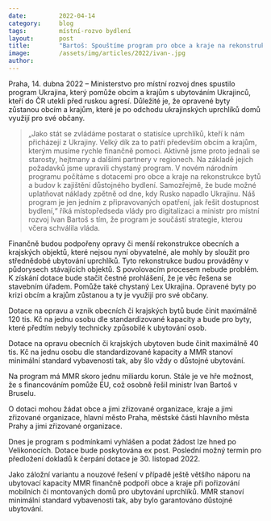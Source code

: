 ```yaml
---
date:         2022-04-14
category:     blog
tags:         místní-rozvo bydlení
layout:       post
title:        "Bartoš: Spouštíme program pro obce a kraje na rekonstrukce bytů a budov pro uprchlíky z Ukrajiny"
image:        /assets/img/articles/2022/ivan-.jpg
author:       
---
```


Praha, 14. dubna 2022 – Ministerstvo pro místní rozvoj dnes spustilo program Ukrajina, který pomůže obcím a krajům s ubytováním Ukrajinců, kteří do ČR utekli před ruskou agresí. Důležité je, že opravené byty zůstanou obcím a krajům, které je po odchodu ukrajinských uprchlíků domů využijí pro své občany.

> „Jako stát se zvládáme postarat o statisíce uprchlíků, kteří k nám přicházejí z Ukrajiny. Velký dík za to patří především obcím a krajům, kterým musíme rychle finančně pomoci. Aktivně jsme proto jednali se starosty, hejtmany a dalšími partnery v regionech. Na základě jejich požadavků jsme upravili chystaný program. V novém národním programu počítáme s dotacemi pro obce a kraje na rekonstrukce bytů a budov k zajištění důstojného bydlení. Samozřejmě, že bude možné uplatňovat náklady zpětně od dne, kdy Rusko napadlo Ukrajinu. Náš program je jen jedním z připravovaných opatření, jak řešit dostupnost bydlení,“ říká místopředseda vlády pro digitalizaci a ministr pro místní rozvoj Ivan Bartoš s tím, že program je součástí strategie, kterou včera schválila vláda. 

Finančně budou podpořeny opravy či menší rekonstrukce obecních a krajských objektů, které nejsou nyní obyvatelné, ale mohly by sloužit pro střednědobé ubytování uprchlíků. Tyto rekonstrukce budou prováděny v půdorysech stávajících objektů. S povolovacím procesem nebude problém. K získání dotace bude stačit čestné prohlášení, že je věc řešena se stavebním úřadem. Pomůže také chystaný Lex Ukrajina. Opravené byty po krizi obcím a krajům zůstanou a ty je využijí pro své občany.

Dotace na opravu a vznik obecních či krajských bytů bude činit maximálně 120 tis. Kč na jednu osobu dle standardizované kapacity a bude pro byty, které předtím nebyly technicky způsobilé k ubytování osob.

Dotace na opravu obecních či krajských ubytoven bude činit maximálně 40 tis. Kč na jednu osobu dle standardizované kapacity a MMR stanoví minimální standard vybavenosti tak, aby šlo vždy o důstojné ubytování.

Na program má MMR skoro jednu miliardu korun. Stále je ve hře možnost, že s financováním pomůže EU, což osobně řešil ministr Ivan Bartoš v Bruselu.

O dotaci mohou žádat obce a jimi zřizované organizace, kraje a jimi zřizované organizace, hlavní město Praha, městské části hlavního města Prahy a jimi zřizované organizace.

Dnes je program s podmínkami vyhlášen a podat žádost lze hned po Velikonocích. Dotace bude poskytována ex post. Poslední možný termín pro předložení dokladů k čerpání dotace je 30. listopad 2022.

Jako záložní variantu a nouzové řešení v případě ještě většího náporu na ubytovací kapacity MMR finančně podpoří obce a kraje při pořizování mobilních či montovaných domů pro ubytování uprchlíků. MMR stanoví minimální standard vybavenosti tak, aby bylo garantováno důstojné ubytování. 
